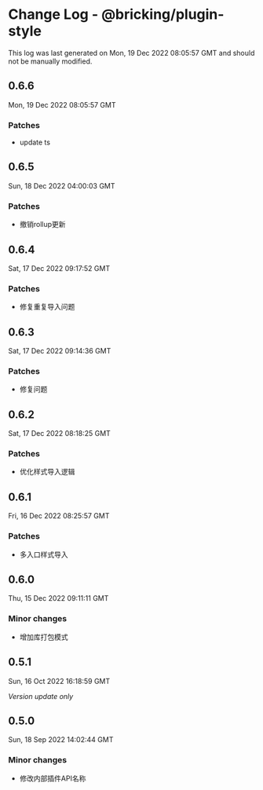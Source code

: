 # Change Log - @bricking/plugin-style

This log was last generated on Mon, 19 Dec 2022 08:05:57 GMT and should not be manually modified.

## 0.6.6
Mon, 19 Dec 2022 08:05:57 GMT

### Patches

- update ts

## 0.6.5
Sun, 18 Dec 2022 04:00:03 GMT

### Patches

- 撤销rollup更新

## 0.6.4
Sat, 17 Dec 2022 09:17:52 GMT

### Patches

- 修复重复导入问题

## 0.6.3
Sat, 17 Dec 2022 09:14:36 GMT

### Patches

- 修复问题

## 0.6.2
Sat, 17 Dec 2022 08:18:25 GMT

### Patches

- 优化样式导入逻辑

## 0.6.1
Fri, 16 Dec 2022 08:25:57 GMT

### Patches

- 多入口样式导入

## 0.6.0
Thu, 15 Dec 2022 09:11:11 GMT

### Minor changes

- 增加库打包模式

## 0.5.1
Sun, 16 Oct 2022 16:18:59 GMT

_Version update only_

## 0.5.0
Sun, 18 Sep 2022 14:02:44 GMT

### Minor changes

- 修改内部插件API名称

